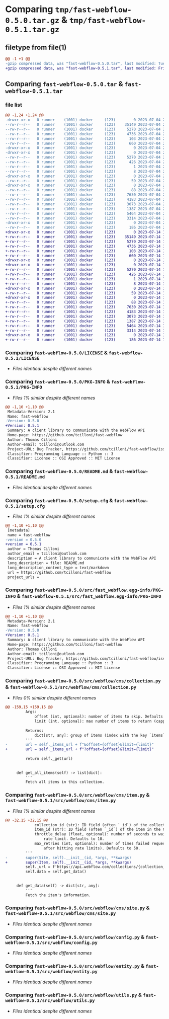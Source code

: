 # Comparing `tmp/fast-webflow-0.5.0.tar.gz` & `tmp/fast-webflow-0.5.1.tar.gz`

## filetype from file(1)

```diff
@@ -1 +1 @@
-gzip compressed data, was "fast-webflow-0.5.0.tar", last modified: Tue Jul  4 20:34:29 2023, max compression
+gzip compressed data, was "fast-webflow-0.5.1.tar", last modified: Fri Jul 14 14:38:10 2023, max compression
```

## Comparing `fast-webflow-0.5.0.tar` & `fast-webflow-0.5.1.tar`

### file list

```diff
@@ -1,24 +1,24 @@
-drwxr-xr-x   0 runner    (1001) docker     (123)        0 2023-07-04 20:34:29.146427 fast-webflow-0.5.0/
--rw-r--r--   0 runner    (1001) docker     (123)    35149 2023-07-04 20:34:18.000000 fast-webflow-0.5.0/LICENSE
--rw-r--r--   0 runner    (1001) docker     (123)     5270 2023-07-04 20:34:29.146427 fast-webflow-0.5.0/PKG-INFO
--rw-r--r--   0 runner    (1001) docker     (123)     4736 2023-07-04 20:34:18.000000 fast-webflow-0.5.0/README.md
--rw-r--r--   0 runner    (1001) docker     (123)      103 2023-07-04 20:34:18.000000 fast-webflow-0.5.0/pyproject.toml
--rw-r--r--   0 runner    (1001) docker     (123)      660 2023-07-04 20:34:29.146427 fast-webflow-0.5.0/setup.cfg
-drwxr-xr-x   0 runner    (1001) docker     (123)        0 2023-07-04 20:34:29.142427 fast-webflow-0.5.0/src/
-drwxr-xr-x   0 runner    (1001) docker     (123)        0 2023-07-04 20:34:29.146427 fast-webflow-0.5.0/src/fast_webflow.egg-info/
--rw-r--r--   0 runner    (1001) docker     (123)     5270 2023-07-04 20:34:29.000000 fast-webflow-0.5.0/src/fast_webflow.egg-info/PKG-INFO
--rw-r--r--   0 runner    (1001) docker     (123)      426 2023-07-04 20:34:29.000000 fast-webflow-0.5.0/src/fast_webflow.egg-info/SOURCES.txt
--rw-r--r--   0 runner    (1001) docker     (123)        1 2023-07-04 20:34:29.000000 fast-webflow-0.5.0/src/fast_webflow.egg-info/dependency_links.txt
--rw-r--r--   0 runner    (1001) docker     (123)        8 2023-07-04 20:34:29.000000 fast-webflow-0.5.0/src/fast_webflow.egg-info/top_level.txt
-drwxr-xr-x   0 runner    (1001) docker     (123)        0 2023-07-04 20:34:29.146427 fast-webflow-0.5.0/src/webflow/
--rw-r--r--   0 runner    (1001) docker     (123)       59 2023-07-04 20:34:18.000000 fast-webflow-0.5.0/src/webflow/__init__.py
-drwxr-xr-x   0 runner    (1001) docker     (123)        0 2023-07-04 20:34:29.146427 fast-webflow-0.5.0/src/webflow/cms/
--rw-r--r--   0 runner    (1001) docker     (123)       88 2023-07-04 20:34:18.000000 fast-webflow-0.5.0/src/webflow/cms/__init__.py
--rw-r--r--   0 runner    (1001) docker     (123)     7630 2023-07-04 20:34:18.000000 fast-webflow-0.5.0/src/webflow/cms/collection.py
--rw-r--r--   0 runner    (1001) docker     (123)     4183 2023-07-04 20:34:18.000000 fast-webflow-0.5.0/src/webflow/cms/item.py
--rw-r--r--   0 runner    (1001) docker     (123)     3073 2023-07-04 20:34:18.000000 fast-webflow-0.5.0/src/webflow/cms/site.py
--rw-r--r--   0 runner    (1001) docker     (123)     1387 2023-07-04 20:34:18.000000 fast-webflow-0.5.0/src/webflow/config.py
--rw-r--r--   0 runner    (1001) docker     (123)     5464 2023-07-04 20:34:18.000000 fast-webflow-0.5.0/src/webflow/entity.py
--rw-r--r--   0 runner    (1001) docker     (123)     3314 2023-07-04 20:34:18.000000 fast-webflow-0.5.0/src/webflow/utils.py
-drwxr-xr-x   0 runner    (1001) docker     (123)        0 2023-07-04 20:34:29.146427 fast-webflow-0.5.0/tests/
--rw-r--r--   0 runner    (1001) docker     (123)      186 2023-07-04 20:34:18.000000 fast-webflow-0.5.0/tests/test_authentication.py
+drwxr-xr-x   0 runner    (1001) docker     (123)        0 2023-07-14 14:38:10.107393 fast-webflow-0.5.1/
+-rw-r--r--   0 runner    (1001) docker     (123)    35149 2023-07-14 14:37:54.000000 fast-webflow-0.5.1/LICENSE
+-rw-r--r--   0 runner    (1001) docker     (123)     5270 2023-07-14 14:38:10.107393 fast-webflow-0.5.1/PKG-INFO
+-rw-r--r--   0 runner    (1001) docker     (123)     4736 2023-07-14 14:37:54.000000 fast-webflow-0.5.1/README.md
+-rw-r--r--   0 runner    (1001) docker     (123)      103 2023-07-14 14:37:54.000000 fast-webflow-0.5.1/pyproject.toml
+-rw-r--r--   0 runner    (1001) docker     (123)      660 2023-07-14 14:38:10.107393 fast-webflow-0.5.1/setup.cfg
+drwxr-xr-x   0 runner    (1001) docker     (123)        0 2023-07-14 14:38:10.103393 fast-webflow-0.5.1/src/
+drwxr-xr-x   0 runner    (1001) docker     (123)        0 2023-07-14 14:38:10.103393 fast-webflow-0.5.1/src/fast_webflow.egg-info/
+-rw-r--r--   0 runner    (1001) docker     (123)     5270 2023-07-14 14:38:10.000000 fast-webflow-0.5.1/src/fast_webflow.egg-info/PKG-INFO
+-rw-r--r--   0 runner    (1001) docker     (123)      426 2023-07-14 14:38:10.000000 fast-webflow-0.5.1/src/fast_webflow.egg-info/SOURCES.txt
+-rw-r--r--   0 runner    (1001) docker     (123)        1 2023-07-14 14:38:10.000000 fast-webflow-0.5.1/src/fast_webflow.egg-info/dependency_links.txt
+-rw-r--r--   0 runner    (1001) docker     (123)        8 2023-07-14 14:38:10.000000 fast-webflow-0.5.1/src/fast_webflow.egg-info/top_level.txt
+drwxr-xr-x   0 runner    (1001) docker     (123)        0 2023-07-14 14:38:10.103393 fast-webflow-0.5.1/src/webflow/
+-rw-r--r--   0 runner    (1001) docker     (123)       59 2023-07-14 14:37:54.000000 fast-webflow-0.5.1/src/webflow/__init__.py
+drwxr-xr-x   0 runner    (1001) docker     (123)        0 2023-07-14 14:38:10.103393 fast-webflow-0.5.1/src/webflow/cms/
+-rw-r--r--   0 runner    (1001) docker     (123)       88 2023-07-14 14:37:54.000000 fast-webflow-0.5.1/src/webflow/cms/__init__.py
+-rw-r--r--   0 runner    (1001) docker     (123)     7630 2023-07-14 14:37:54.000000 fast-webflow-0.5.1/src/webflow/cms/collection.py
+-rw-r--r--   0 runner    (1001) docker     (123)     4183 2023-07-14 14:37:54.000000 fast-webflow-0.5.1/src/webflow/cms/item.py
+-rw-r--r--   0 runner    (1001) docker     (123)     3073 2023-07-14 14:37:54.000000 fast-webflow-0.5.1/src/webflow/cms/site.py
+-rw-r--r--   0 runner    (1001) docker     (123)     1387 2023-07-14 14:37:54.000000 fast-webflow-0.5.1/src/webflow/config.py
+-rw-r--r--   0 runner    (1001) docker     (123)     5464 2023-07-14 14:37:54.000000 fast-webflow-0.5.1/src/webflow/entity.py
+-rw-r--r--   0 runner    (1001) docker     (123)     3314 2023-07-14 14:37:54.000000 fast-webflow-0.5.1/src/webflow/utils.py
+drwxr-xr-x   0 runner    (1001) docker     (123)        0 2023-07-14 14:38:10.103393 fast-webflow-0.5.1/tests/
+-rw-r--r--   0 runner    (1001) docker     (123)      186 2023-07-14 14:37:54.000000 fast-webflow-0.5.1/tests/test_authentication.py
```

### Comparing `fast-webflow-0.5.0/LICENSE` & `fast-webflow-0.5.1/LICENSE`

 * *Files identical despite different names*

### Comparing `fast-webflow-0.5.0/PKG-INFO` & `fast-webflow-0.5.1/PKG-INFO`

 * *Files 1% similar despite different names*

```diff
@@ -1,10 +1,10 @@
 Metadata-Version: 2.1
 Name: fast-webflow
-Version: 0.5.0
+Version: 0.5.1
 Summary: A client library to communicate with the WebFlow API
 Home-page: https://github.com/tcilloni/fast-webflow
 Author: Thomas Cilloni
 Author-email: tcilloni@outlook.com
 Project-URL: Bug Tracker, https://github.com/tcilloni/fast-webflow/issues
 Classifier: Programming Language :: Python :: 3
 Classifier: License :: OSI Approved :: MIT License
```

### Comparing `fast-webflow-0.5.0/README.md` & `fast-webflow-0.5.1/README.md`

 * *Files identical despite different names*

### Comparing `fast-webflow-0.5.0/setup.cfg` & `fast-webflow-0.5.1/setup.cfg`

 * *Files 1% similar despite different names*

```diff
@@ -1,10 +1,10 @@
 [metadata]
 name = fast-webflow
-version = 0.5.0
+version = 0.5.1
 author = Thomas Cilloni
 author_email = tcilloni@outlook.com
 description = A client library to communicate with the WebFlow API
 long_description = file: README.md
 long_description_content_type = text/markdown
 url = https://github.com/tcilloni/fast-webflow
 project_urls =
```

### Comparing `fast-webflow-0.5.0/src/fast_webflow.egg-info/PKG-INFO` & `fast-webflow-0.5.1/src/fast_webflow.egg-info/PKG-INFO`

 * *Files 1% similar despite different names*

```diff
@@ -1,10 +1,10 @@
 Metadata-Version: 2.1
 Name: fast-webflow
-Version: 0.5.0
+Version: 0.5.1
 Summary: A client library to communicate with the WebFlow API
 Home-page: https://github.com/tcilloni/fast-webflow
 Author: Thomas Cilloni
 Author-email: tcilloni@outlook.com
 Project-URL: Bug Tracker, https://github.com/tcilloni/fast-webflow/issues
 Classifier: Programming Language :: Python :: 3
 Classifier: License :: OSI Approved :: MIT License
```

### Comparing `fast-webflow-0.5.0/src/webflow/cms/collection.py` & `fast-webflow-0.5.1/src/webflow/cms/collection.py`

 * *Files 0% similar despite different names*

```diff
@@ -159,15 +159,15 @@
         Args:
             offset (int, optional): number of items to skip. Defaults to 0.
             limit (int, optional): max number of items to return (capped at 100). Defaults to 100.
 
         Returns:
             dict[str, any]: group of items (index with the key `items` to get the actual data).
         '''
-        url = self._items_url + f"&offset={offset}&limit={limit}"
+        url = self._items_url + f"?offset={offset}&limit={limit}"
 
         return self._get(url)
     
 
     def get_all_items(self) -> list[dict]:
         '''
         Fetch all items in this collection.
```

### Comparing `fast-webflow-0.5.0/src/webflow/cms/item.py` & `fast-webflow-0.5.1/src/webflow/cms/item.py`

 * *Files 1% similar despite different names*

```diff
@@ -32,15 +32,15 @@
             collection_id (str): ID field (often `_id`) of the collection in the CMS.
             item_id (str): ID field (often `_id`) of the item in the CMS.
             throttle_delay (float, optional): number of seconds to wait after a request hits the 
                 rate limit. Defaults to 10.
             max_retries (int, optional): number of times failed requests are retried (including 
                 after hitting rate limits). Defaults to 50.
         '''
-        super(Site, self).__init__(id, *args, **kwargs)
+        super(Item, self).__init__(id, *args, **kwargs)
         self._url = f'https://api.webflow.com/collections/{collection_id}/items/{id}'
         self.data = self.get_data()
     
 
     def get_data(self) -> dict[str, any]:
         '''
         Fetch the item's information.
```

### Comparing `fast-webflow-0.5.0/src/webflow/cms/site.py` & `fast-webflow-0.5.1/src/webflow/cms/site.py`

 * *Files identical despite different names*

### Comparing `fast-webflow-0.5.0/src/webflow/config.py` & `fast-webflow-0.5.1/src/webflow/config.py`

 * *Files identical despite different names*

### Comparing `fast-webflow-0.5.0/src/webflow/entity.py` & `fast-webflow-0.5.1/src/webflow/entity.py`

 * *Files identical despite different names*

### Comparing `fast-webflow-0.5.0/src/webflow/utils.py` & `fast-webflow-0.5.1/src/webflow/utils.py`

 * *Files identical despite different names*

